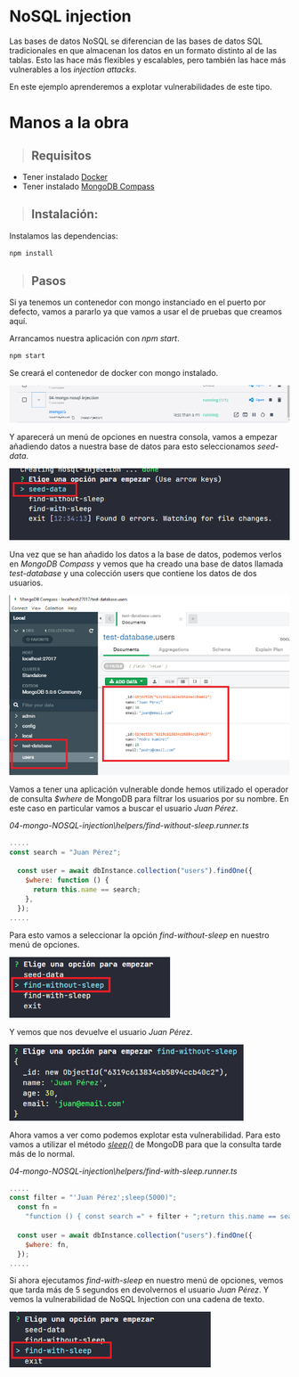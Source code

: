 # NoSQL injection

Las bases de datos NoSQL se diferencian de las bases de datos SQL tradicionales en que almacenan los datos en un formato distinto al de las tablas. Esto las hace más flexibles y escalables, pero también las hace más vulnerables a los _injection attacks_.

En este ejemplo aprenderemos a explotar vulnerabilidades de este tipo.

# Manos a la obra

> ## Requisitos

- Tener instalado [Docker](https://www.docker.com/products/docker-desktop)
- Tener instalado [MongoDB Compass](https://www.mongodb.com/try/download/compass)

> ## Instalación:

Instalamos las dependencias:

```bash
npm install
```

> ## Pasos

Si ya tenemos un contenedor con mongo instanciado en el puerto
por defecto, vamos a pararlo ya que vamos a usar el de pruebas
que creamos aquí.

Arrancamos nuestra aplicación con _npm start_.

```bash
npm start
```

Se creará el contenedor de docker con mongo instalado.

<img src="./assets/01.png" style="zoom:67%;" />

Y aparecerá un menú de opciones en nuestra consola, vamos a empezar añadiendo datos a nuestra base de datos para esto seleccionamos _seed-data_.

<img src="./assets/02.png" style="zoom:67%;" />

Una vez que se han añadido los datos a la base de datos, podemos verlos en _MongoDB Compass_ y vemos que ha creado una base de datos llamada _test-database_ y una colección users que contiene los datos de dos usuarios.

<img src="./assets/03.png" style="zoom:67%;" />

Vamos a tener una aplicación vulnerable donde hemos utilizado el operador de consulta _$where_ de MongoDB para filtrar los usuarios por su nombre. En este caso en particular vamos a buscar el usuario _Juan Pérez_.

_04-mongo-NOSQL-injection\helpers/find-without-sleep.runner.ts_

```javascript
.....
const search = "Juan Pérez";

  const user = await dbInstance.collection("users").findOne({
    $where: function () {
      return this.name == search;
    },
  });
.....
```

Para esto vamos a seleccionar la opción _find-without-sleep_ en nuestro menú de opciones.

<img src="./assets/04.png" style="zoom:67%;" />

Y vemos que nos devuelve el usuario _Juan Pérez_.

<img src="./assets/05.png" style="zoom:67%;" />

Ahora vamos a ver como podemos explotar esta vulnerabilidad. Para esto vamos a utilizar el método [_sleep()_](https://www.mongodb.com/docs/manual/reference/method/sleep/) de MongoDB para que la consulta tarde más de lo normal.

_04-mongo-NOSQL-injection\helpers/find-with-sleep.runner.ts_

```javascript
.....
const filter = "'Juan Pérez';sleep(5000)";
  const fn =
    "function () { const search =" + filter + ";return this.name == search;}";

  const user = await dbInstance.collection("users").findOne({
    $where: fn,
  });
.....
```

Si ahora ejecutamos _find-with-sleep_ en nuestro menú de opciones, vemos que tarda más de 5 segundos en devolvernos el usuario _Juan Pérez_. Y vemos la vulnerabilidad de NoSQL Injection con una cadena de texto.

<img src="./assets/06.png" style="zoom:67%;" />
